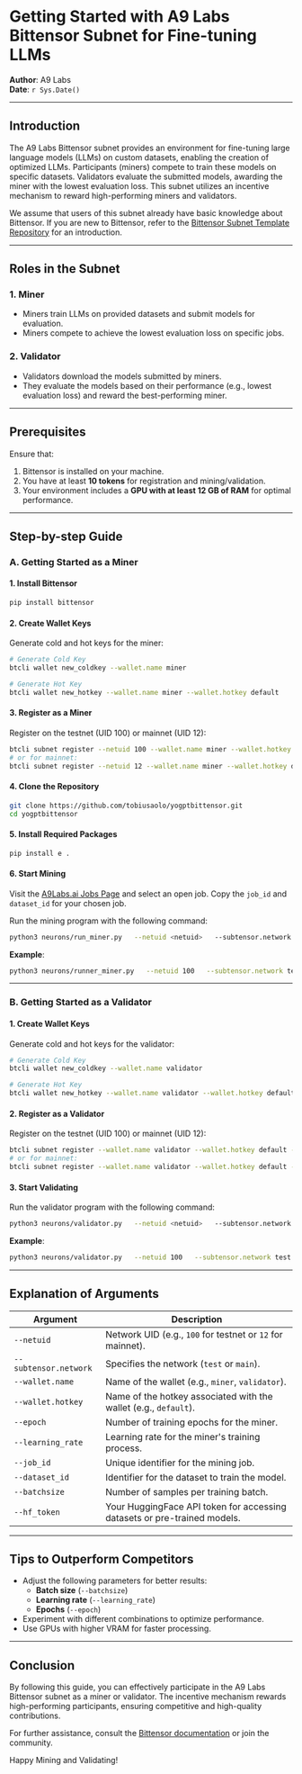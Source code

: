 # Getting Started with A9 Labs Bittensor Subnet for Fine-tuning LLMs

**Author**: A9 Labs  
**Date**: `r Sys.Date()`  

---

## Introduction

The A9 Labs Bittensor subnet provides an environment for fine-tuning large language models (LLMs) on custom datasets, enabling the creation of optimized LLMs. Participants (miners) compete to train these models on specific datasets. Validators evaluate the submitted models, awarding the miner with the lowest evaluation loss. This subnet utilizes an incentive mechanism to reward high-performing miners and validators.

We assume that users of this subnet already have basic knowledge about Bittensor. If you are new to Bittensor, refer to the [Bittensor Subnet Template Repository](https://github.com/opentensor/bittensor-subnet-template/blob/main/docs/running_on_staging.md) for an introduction.

---

## Roles in the Subnet

### 1. **Miner**
- Miners train LLMs on provided datasets and submit models for evaluation.
- Miners compete to achieve the lowest evaluation loss on specific jobs.

### 2. **Validator**
- Validators download the models submitted by miners.
- They evaluate the models based on their performance (e.g., lowest evaluation loss) and reward the best-performing miner.

---

## Prerequisites

Ensure that:
1. Bittensor is installed on your machine.
2. You have at least **10 tokens** for registration and mining/validation.
3. Your environment includes a **GPU with at least 12 GB of RAM** for optimal performance.

---

## Step-by-step Guide

### A. Getting Started as a Miner

#### 1. Install Bittensor
```bash
pip install bittensor
```

#### 2. Create Wallet Keys
Generate cold and hot keys for the miner:
```bash
# Generate Cold Key
btcli wallet new_coldkey --wallet.name miner

# Generate Hot Key
btcli wallet new_hotkey --wallet.name miner --wallet.hotkey default
```

#### 3. Register as a Miner
Register on the testnet (UID 100) or mainnet (UID 12):
```bash
btcli subnet register --netuid 100 --wallet.name miner --wallet.hotkey default --subtensor.network test
# or for mainnet:
btcli subnet register --netuid 12 --wallet.name miner --wallet.hotkey default --subtensor.network main
```

#### 4. Clone the Repository
```bash
git clone https://github.com/tobiusaolo/yogptbittensor.git
cd yogptbittensor
```

#### 5. Install Required Packages
```bash
pip install e .
```

#### 6. Start Mining
Visit the [A9Labs.ai Jobs Page](https://tobiusaolo.github.io/A9labsDashboard/) and select an open job. Copy the `job_id` and `dataset_id` for your chosen job.

Run the mining program with the following command:
```bash
python3 neurons/run_miner.py   --netuid <netuid>   --subtensor.network <network>   --wallet.name <walletname>   --wallet.hotkey <hotkeyname> --model_type llama2  --epoch <epochs>   --learning_rate <learning_rate>   --job_id <job_id>   --dataset_id <dataset_id>   --batchsize <batch_size>   --hf_token <huggingface_token>
```

**Example**:
```bash
python3 neurons/runner_miner.py   --netuid 100   --subtensor.network test   --wallet.name miner   --wallet.hotkey default --model_type llama2  --epoch 10   --learning_rate 0.001   --job_id 12345   --dataset_id mlabonne/guanaco-llama2-1k   --batchsize 32   --hf_token YOUR_HF_TOKEN
```

---

### B. Getting Started as a Validator

#### 1. Create Wallet Keys
Generate cold and hot keys for the validator:
```bash
# Generate Cold Key
btcli wallet new_coldkey --wallet.name validator

# Generate Hot Key
btcli wallet new_hotkey --wallet.name validator --wallet.hotkey default
```

#### 2. Register as a Validator
Register on the testnet (UID 100) or mainnet (UID 12):
```bash
btcli subnet register --wallet.name validator --wallet.hotkey default --subtensor.network test
# or for mainnet:
btcli subnet register --wallet.name validator --wallet.hotkey default --subtensor.network main
```

#### 3. Start Validating
Run the validator program with the following command:
```bash
python3 neurons/validator.py   --netuid <netuid>   --subtensor.network <network>   --wallet.name <walletname>   --wallet.hotkey <hotkeyname>
```

**Example**:
```bash
python3 neurons/validator.py   --netuid 100   --subtensor.network test   --wallet.name validator   --wallet.hotkey default
```

---

## Explanation of Arguments

| **Argument**           | **Description**                                                                          |
|-------------------------|------------------------------------------------------------------------------------------|
| `--netuid`             | Network UID (e.g., `100` for testnet or `12` for mainnet).                                |
| `--subtensor.network`  | Specifies the network (`test` or `main`).                                                 |
| `--wallet.name`        | Name of the wallet (e.g., `miner`, `validator`).                                          |
| `--wallet.hotkey`      | Name of the hotkey associated with the wallet (e.g., `default`).                          |
| `--epoch`              | Number of training epochs for the miner.                                                 |
| `--learning_rate`      | Learning rate for the miner's training process.                                           |
| `--job_id`             | Unique identifier for the mining job.                                                    |
| `--dataset_id`         | Identifier for the dataset to train the model.                                            |
| `--batchsize`          | Number of samples per training batch.                                                    |
| `--hf_token`           | Your HuggingFace API token for accessing datasets or pre-trained models.                  |

---

## Tips to Outperform Competitors

- Adjust the following parameters for better results:
  - **Batch size** (`--batchsize`)
  - **Learning rate** (`--learning_rate`)
  - **Epochs** (`--epoch`)
- Experiment with different combinations to optimize performance.
- Use GPUs with higher VRAM for faster processing.

---

## Conclusion

By following this guide, you can effectively participate in the A9 Labs Bittensor subnet as a miner or validator. The incentive mechanism rewards high-performing participants, ensuring competitive and high-quality contributions.

For further assistance, consult the [Bittensor documentation](https://github.com/opentensor/bittensor-subnet-template/blob/main/docs/running_on_staging.md) or join the community.

Happy Mining and Validating!